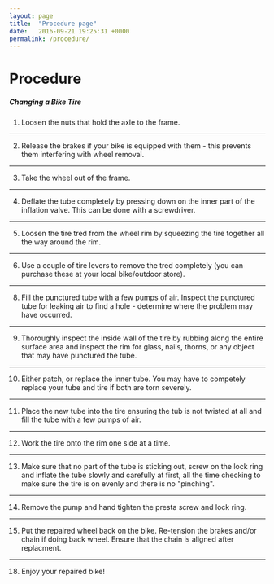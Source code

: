 ```yaml
---
layout: page
title:  "Procedure page"
date:   2016-09-21 19:25:31 +0000
permalink: /procedure/
---
```


# Procedure

##### Changing a Bike Tire
1. Loosen the nuts that hold the axle to the frame.
---
2. Release the brakes if your bike is equipped with them - this prevents them interfering with wheel removal.
---
3. Take the wheel out of the frame.
---
4. Deflate the tube completely by pressing down on the inner part of the inflation valve. This can be done with a screwdriver. 
---
5. Loosen the tire tred from the wheel rim by squeezing the tire together all the way around the rim.
---
6. Use a couple of tire levers to remove the tred completely (you can purchase these at your local bike/outdoor store).
---
8. Fill the punctured tube with a few pumps of air. Inspect the punctured tube for leaking air to find a hole - determine where the problem may have occurred.
---
9. Thoroughly inspect the inside wall of the tire by rubbing along the entire surface area and inspect the rim for glass, nails, thorns, or any object that may have punctured the tube.
---
10. Either patch, or replace the inner tube. You may have to competely replace your tube and tire if both are torn severely. 
---
11. Place the new tube into the tire ensuring the tub is not twisted at all and fill the tube with a few pumps of air.
---
12. Work the tire onto the rim one side at a time.
---
13. Make sure that no part of the tube is sticking out, screw on the lock ring and inflate the tube slowly and carefully at first, all the time checking to make sure the tire is on evenly and there is no "pinching".
---
14. Remove the pump and hand tighten the presta screw and lock ring.
---
15. Put the repaired wheel back on the bike. Re-tension the brakes and/or chain if doing back wheel. Ensure that the chain is aligned after replacment. 
---
18. Enjoy your repaired bike!
